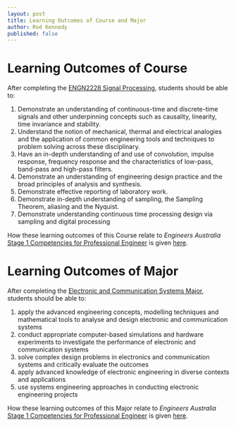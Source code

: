 ```yaml
---
layout: post
title: Learning Outcomes of Course and Major
author: Rod Kennedy
published: false
---
```


# Learning Outcomes of Course
After completing the [ENGN2228 Signal Processing][2228], students should be able to:

>
1. Demonstrate an understanding of continuous-time and discrete-time signals and other underpinning concepts such as causality, linearity, time invariance and stability.
2. Understand the notion of mechanical, thermal and electrical analogies and the application of common engineering tools and techniques to problem solving across these disciplinary.
3. Have an in-depth understanding of and use of convolution, impulse response, frequency response and the characteristics of low-pass, band-pass and high-pass filters.
4. Demonstrate an understanding of engineering design practice and the broad principles of analysis and synthesis.
5. Demonstrate effective reporting of laboratory work.
6. Demonstrate in-depth understanding of sampling, the Sampling Theorem, aliasing and the Nyquist.
7. Demonstrate understanding continuous time processing design via sampling and digital processing

How these learning outcomes of this Course relate to _Engineers Australia_ [Stage 1 Competencies for Professional Engineer][EAStage1] is given [here][2228m].

# Learning Outcomes of Major
After completing the [Electronic and Communication Systems Major][ELCO-MAJ], students should be able to:

>
1. apply the advanced engineering concepts, modelling techniques and mathematical tools to analyse and design electronic and communication systems
2. conduct appropriate computer-based simulations and hardware experiments to investigate the performance of electronic and communication systems
3. solve complex design problems in electronics and communication systems and critically evaluate the outcomes
4. apply advanced knowledge of electronic engineering in diverse contexts and applications
5. use systems engineering approaches in conducting electronic engineering projects

How these learning outcomes of this Major relate to _Engineers Australia_ [Stage 1 Competencies for Professional Engineer][EAStage1] is given [here][ELCO-MAJm].

[2228]: http://programsandcourses.anu.edu.au/course/ENGN2228
[2228m]: http://cs.anu.edu.au/courses/COMP3100/demo/ENGN2228.html
[elco-maj]: http://programsandcourses.anu.edu.au/major/ELCO-MAJ
[elco-majm]: http://cs.anu.edu.au/courses/COMP3100/demo/ELCO-MAJ.html
[eastage1]: https://www.engineersaustralia.org.au/sites/default/files/shado/Education/Program%20Accreditation/110318%20Stage%201%20Professional%20Engineer.pdf

